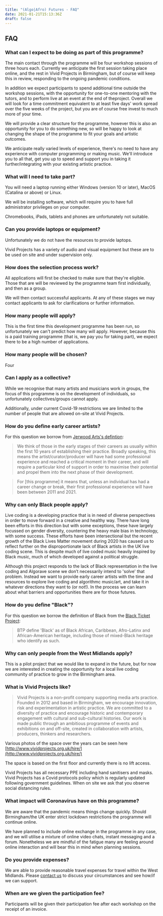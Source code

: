 ```yaml
---
title: "(Algo|Afro) Futures - FAQ"
date: 2021-01-21T15:13:36Z
draft: false
---
```


## FAQ

### What can I expect to be doing as part of this programme?

The main contact through the programme will be four workshop sessions of three hours each. Currently we anticipate the first session taking place online, and the rest in Vivid Projects in Birmingham, but of course will keep this in review, responding to the ongoing pandemic conditions.

In addition we expect participants to spend additional time outside the workshop sessions, with the opportunity for one-to-one mentoring with the tutors, and to perform live at an event at the end of theproject. Overall we will look for a time commitment equivalent to at least five days' work spread over the five weeks of the project, but you are of course free invest to much more of your time.

We will provide a clear structure for the programme, however this is also an opportunity for you to do something new, so will be happy to look at changing the shape of the programme to fit your goals and artistic outcomes.

We anticipate really varied levels of experience, there's no need to have any experience with computer programming or making music. We'll introduce you to all that, get you up to speed and support you in taking it further/integrating with your existing artistic practice.

### What will I need to take part?

You will need a laptop running either Windows (version 10 or later), MacOS (Catalina or above) or Linux.

We will be installing software, which will require you to have full administrator privileges on your computer.

Chromebooks, iPads, tablets and phones are unfortunately not suitable.

### Can you provide laptops or equipment?

Unfortunately we do not have the resources to provide laptops.

Vivid Projects has a variety of audio and visual equipment but these are to be used on site and under supervision only.

### How does the selection process work?

All applications will first be checked to make sure that they're eligible. Those that are will be reviewed by the programme team first individually, and then as a group.

We will then contact successful applicants. At any of these stages we may contact applicants to ask for clarifications or further information.

### How many people will apply?
This is the first time this development programme has been run, so unfortunately we can't predict how many will apply. However, because this is a paid training programme (that is, we pay you for taking part), we expect there to be a high number of applications.

### How many people will be chosen?
Four

### Can I apply as a collective?
While we recognise that many artists and musicians work in groups, the focus of this programme is on the development of individuals, so unfortunately collectives/groups cannot apply.

Additionally, under current Covid-19 restrictions we are limited to the number of people that are allowed on-site at Vivid Projects.

### How do you define early career artists?
For this question we borrow from [Jerwood Arts's defintion](https://jerwoodarts.org/faq/):

> We think of those in the early stages of their careers as usually within the first 10 years of establishing their practice. Broadly speaking, this means the artist/curator/producer will have had some professional experience and reached a critical moment in their career, and will require a particular kind of support in order to maximise their potential and propel them into the next phase of their development.

> For [this programme] it means that, unless an individual has had a career change or break, their first professional experience will have been between 2011 and 2021.

### Why can only Black people apply?
Live coding is a developing practice that is in need of diverse perspectives in order to move forward in a creative and healthy way. There have long been efforts in this direction but with some exceptions, these have largely focussed on gender diversity, countering the heavy male bias in technology, with some success. These efforts have been intersectional but the recent growth of the Black Lives Matter movement during 2020 has caused us to reflect further on the disproportionate lack of Black artists in the UK live coding scene. This is despite much of live coded music heavily inspired by Black music, much of which developed against a political struggle.

Although this project responds to the lack of Black representation in the live coding and Algorave scene we don’t necessarily intend to 'solve' that problem. Instead we want to provide early career artists with the time and resources to explore live coding and algorithmc music/art, and take it in whatever directions they want to (or not!). In the process we can learn about what barriers and opportunities there are for those futures.

### How do you define "Black"?
For this question we borrow the definition of Black from the [Black Ticket Project](https://royalcourttheatre.com/black-ticket-project/):

> BTP define 'Black' as of Black African, Caribbean, Afro-Latinx and African-American heritage, including those of mixed-Black heritage who identify as such.

### Why can only people from the West Midlands apply?
This is a pilot project that we would like to expand in the future, but for now we are interested in creating the opportunity for a local live coding community of practice to grow in the Birmingham area.

### What is Vivid Projects like?
> Vivid Projects is a non-profit company supporting media arts practice. Founded in 2012 and based in Birmingham, we encourage innovation, risk and experimentation in artistic practice. We are committed to a diversity of practice and encourage historic and contemporary engagement with cultural and sub-cultural histories. Our work is made public through an ambitious programme of events and exhibitions on and off-site, created in collaboration with artists, producers, thinkers and researchers.

Various photos of the space over the years can be seen here [http://www.vividprojects.org.uk/hire/](http://www.vividprojects.org.uk/hire/)

The space is based on the first floor and currently there is no lift access.

Vivid Projects has all necessary PPE including hand sanitisers and masks. Vivid Projects has a Covid protocols policy which is regularly updated following government guidelines. When on site we ask that you observe social distancing rules.

### What impact will Coronavirus have on this programme?
We are aware that the pandemic means things change quickly. Should Birmingham/the UK enter strict lockdown restrictions the programme will continue online.

We have planned to include online exchange in the programme in any case, and we will utilise a mixture of online video chats, instant messaging and a forum. Nonetheless we are mindful of the fatigue many are feeling around online interaction and will bear this in mind when planning sessions.

### Do you provide expenses?
We are able to provide reasonable travel expenses for travel within the West Midlands. Please [contact us](/contact) to discuss your circumstances and see how/if we can support.

### When are we given the participation fee?
Participants will be given their participation fee after each workshop on the receipt of an invoice.
